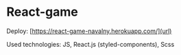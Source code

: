 # React-game

Deploy: [https://react-game-navalny.herokuapp.com/](url)

Used technologies: JS, React.js (styled-components), Scss

